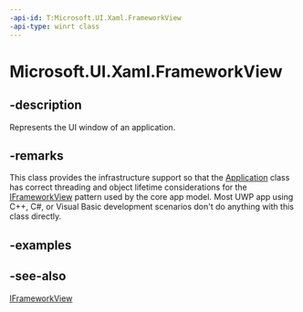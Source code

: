 ```yaml
---
-api-id: T:Microsoft.UI.Xaml.FrameworkView
-api-type: winrt class
---
```


<!-- Class syntax.
public class FrameworkView : Windows.ApplicationModel.Core.IFrameworkView, Windows.UI.Xaml.IFrameworkView
-->

# Microsoft.UI.Xaml.FrameworkView

## -description
Represents the UI window of an application.

## -remarks
This class provides the infrastructure support so that the [Application](application.md) class has correct threading and object lifetime considerations for the [IFrameworkView](/uwp/api/windows.applicationmodel.core.iframeworkview) pattern used by the core app model. Most UWP app using C++, C#, or Visual Basic development scenarios don't do anything with this class directly.

## -examples

## -see-also
[IFrameworkView](/uwp/api/windows.applicationmodel.core.iframeworkview)
